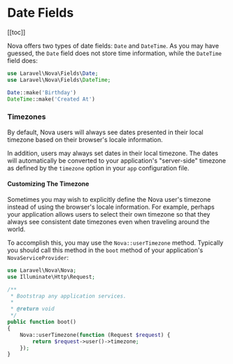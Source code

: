 # Date Fields

[[toc]]

Nova offers two types of date fields: `Date` and `DateTime`. As you may have guessed, the `Date` field does not store time information, while the `DateTime` field does:

```php
use Laravel\Nova\Fields\Date;
use Laravel\Nova\Fields\DateTime;

Date::make('Birthday')
DateTime::make('Created At')
```

### Timezones

By default, Nova users will always see dates presented in their local timezone based on their browser's locale information.

In addition, users may always set dates in their local timezone. The dates will automatically be converted to your application's "server-side" timezone as defined by the `timezone` option in your `app` configuration file.

#### Customizing The Timezone

Sometimes you may wish to explicitly define the Nova user's timezone instead of using the browser's locale information. For example, perhaps your application allows users to select their own timezone so that they always see consistent date timezones even when traveling around the world.

To accomplish this, you may use the `Nova::userTimezone` method. Typically you should call this method in the `boot` method of your application's `NovaServiceProvider`:

```php
use Laravel\Nova\Nova;
use Illuminate\Http\Request;

/**
 * Bootstrap any application services.
 *
 * @return void
 */
public function boot()
{
    Nova::userTimezone(function (Request $request) {
        return $request->user()->timezone;
    });
}
```
